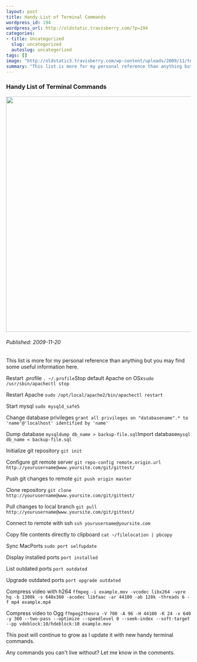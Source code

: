 ```yaml
--- 
layout: post
title: Handy List of Terminal Commands
wordpress_id: 194
wordpress_url: http://oldstatic.travisberry.com/?p=194
categories: 
- title: Uncategorized
  slug: uncategorized
  autoslug: uncategorized
tags: []
image: "http://oldstatic3.travisberry.com/wp-content/uploads/2009/11/terminalcap.jpg"
summary: "This list is more for my personal reference than anything but you may find some useful information here."
---
```

<article class="post clearfix">
  <h3>Handy List of Terminal Commands</h3>
  <a href="http://oldstatic.travisberry.com/wp-content/uploads/2009/11/terminalcap.jpg" class="postImageLink"><img src="http://oldstatic3.travisberry.com/wp-content/uploads/2009/11/terminalcap.jpg" alt="" class="thumbnail alignleft" width=640  /></a>
  <h6>Published: 2009-11-20</h6>

This list is more for my personal reference than anything but you may find some useful information here.
<div class="clearfix"></div>

Restart .profile
``. ~/.profile``Stop default Apache on OSx``sudo /usr/sbin/apachectl stop``

Restart Apache
``sudo /opt/local/apache2/bin/apachectl restart``

Start mysql
``sudo mysqld_safe5``

Change database privileges
``grant all privileges on "databasename".* to 'name'@'localhost' identified by 'name'``

Dump database
``mysqldump db_name > backup-file.sql``Import database``mysql db_name < backup-file.sql``

Initialize git repository
``git init``

Configure git remote server
``git repo-config remote.origin.url http://yourusername@www.yoursite.com/git/gittest/``

Push git changes to remote
``git push origin master``

Clone repository
``git clone http://yourusername@www.yoursite.com/git/gittest/``

Pull changes to local branch
``git pull http://yourusername@www.yoursite.com/git/gittest/``

Connect to remote with ssh
``ssh yourusername@yoursite.com ``

Copy file contents directly to clipboard
``cat ~/filelocation | pbcopy``

Sync MacPorts
``sudo port selfupdate``

Display installed ports
``port installed``

List outdated ports
``port outdated``

Upgrade outdated ports
``port upgrade outdated``

Compress video with h264
``ffmpeg -i example.mov -vcodec libx264 -vpre hq -b 1300k -s 640x360 -acodec libfaac -ar 44100 -ab 128k -threads 6 -f mp4 example.mp4 ``

Compress video to Ogg
``ffmpeg2theora -V 700 -A 96 -H 44100 -K 24 -x 640 -y 360 --two-pass --optimize --speedlevel 0 --seek-index --soft-target --pp vdeblock:10/hdeblock:10 example.mov ``

This post will continue to grow as I update it with new handy terminal commands.

Any commands you can't live without? Let me know in the comments.
</article>